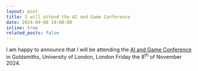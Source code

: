 ```yaml
---
layout: post
title: I will attend the AI and Game Conference
date: 2024-09-08 19:00:00
inline: true
related_posts: false
---
```

I am happy to announce that I will be attending the [AI and Game Conference](https://www.aiandgamesconference.com/) in Goldsmiths, University of London, London Friday the 8<sup>th</sup> of November 2024.